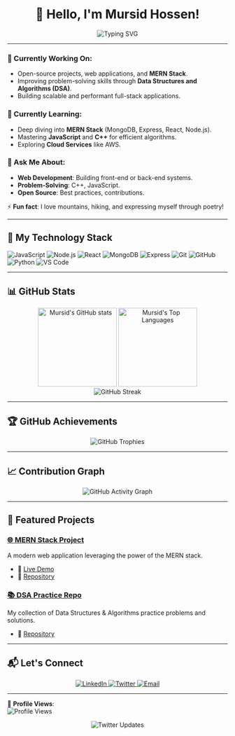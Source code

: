 <h1 align="center"> 👋 Hello, I'm Mursid Hossen!</h1>

<p align="center">
  <img src="https://readme-typing-svg.herokuapp.com?font=JetBrains+Mono&color=%23FF5733&lines=MERN+Stack+Developer;Open+Source+Enthusiast;Web+Development+Lover;Learning+Data+Structures+%26+Algorithms" alt="Typing SVG" />
</p>

---

### 🔭 Currently Working On:

- Open-source projects, web applications, and **MERN Stack**.
- Improving problem-solving skills through **Data Structures and Algorithms (DSA)**.
- Building scalable and performant full-stack applications.

### 🌱 Currently Learning:

- Deep diving into **MERN Stack** (MongoDB, Express, React, Node.js).
- Mastering **JavaScript** and **C++** for efficient algorithms.
- Exploring **Cloud Services** like AWS.

### 💬 Ask Me About:

- **Web Development**: Building front-end or back-end systems.
- **Problem-Solving**: C++, JavaScript.
- **Open Source**: Best practices, contributions.
  
⚡ **Fun fact**: I love mountains, hiking, and expressing myself through poetry!

---

## 🚀 My Technology Stack

![JavaScript](https://img.shields.io/badge/JavaScript-%23323330?style=flat&logo=javascript&logoColor=%23F7DF1E)
![Node.js](https://img.shields.io/badge/Node.js-339933?style=flat&logo=nodedotjs&logoColor=white)
![React](https://img.shields.io/badge/React-20232A?style=flat&logo=react&logoColor=61DAFB)
![MongoDB](https://img.shields.io/badge/MongoDB-4EA94B?style=flat&logo=mongodb&logoColor=white)
![Express](https://img.shields.io/badge/Express.js-404D59?style=flat)
![Git](https://img.shields.io/badge/Git-%23F05033.svg?style=flat&logo=git&logoColor=white)
![GitHub](https://img.shields.io/badge/GitHub-%23121011.svg?style=flat&logo=github&logoColor=white)
![Python](https://img.shields.io/badge/Python-14354C?style=flat&logo=python&logoColor=white)
![VS Code](https://img.shields.io/badge/Visual_Studio_Code-0078d7?style=flat&logo=visual-studio-code&logoColor=white)

---

## 📊 GitHub Stats

<div align="center">
  <img height="180em" src="https://github-readme-stats.vercel.app/api?username=mursidx&show_icons=true&theme=radical&count_private=true&hide_border=true" alt="Mursid's GitHub stats"/>
  <img height="180em" src="https://github-readme-stats.vercel.app/api/top-langs/?username=mursidx&layout=compact&theme=radical&hide_border=true" alt="Mursid's Top Languages"/>
</div>

<div align="center">
  <img src="https://github-readme-streak-stats.herokuapp.com?user=mursidx&theme=radical&hide_border=true" alt="GitHub Streak"/>
</div>

---

## 🏆 GitHub Achievements

<p align="center">
  <img src="https://github-profile-trophy.vercel.app/?username=mursidx&theme=radical&no-frame=true&row=1&column=7" alt="GitHub Trophies"/>
</p>

---

## 📈 Contribution Graph

<p align="center">
  <img src="https://github-readme-activity-graph.vercel.app/graph?username=mursidx&theme=radical&hide_border=true" alt="GitHub Activity Graph" />
</p>

---

## 💼 Featured Projects

### [🌐 MERN Stack Project](https://github.com/mursidx/project-1)
A modern web application leveraging the power of the MERN stack.

- 🔗 [Live Demo](https://your-live-demo.com)
- 📖 [Repository](https://github.com/mursidx/project-1)

### [📚 DSA Practice Repo](https://github.com/mursidx/project-2)
My collection of Data Structures & Algorithms practice problems and solutions.

- 📖 [Repository](https://github.com/mursidx/project-2)

---

## 📬 Let's Connect

<p align="center">
  <a href="https://www.linkedin.com/in/mursidx">
    <img src="https://img.shields.io/badge/LinkedIn-%230077B5.svg?style=for-the-badge&logo=linkedin&logoColor=white" alt="LinkedIn" />
  </a>
  <a href="https://twitter.com/your-twitter">
    <img src="https://img.shields.io/badge/Twitter-%231DA1F2.svg?style=for-the-badge&logo=twitter&logoColor=white" alt="Twitter" />
  </a>
  <a href="mailto:your-email@gmail.com">
    <img src="https://img.shields.io/badge/Gmail-%23D14836.svg?style=for-the-badge&logo=gmail&logoColor=white" alt="Email" />
  </a>
</p>

---

👀 **Profile Views**:  
![Profile Views](https://komarev.com/ghpvc/?username=mursidx&color=blue)

<p align="center">
  <img src="https://github-readme-twitter.gazf.vercel.app/api?id=your-twitter&layout=wide&show_reply=off&show_retweet=off" alt="Twitter Updates" />
</p>
